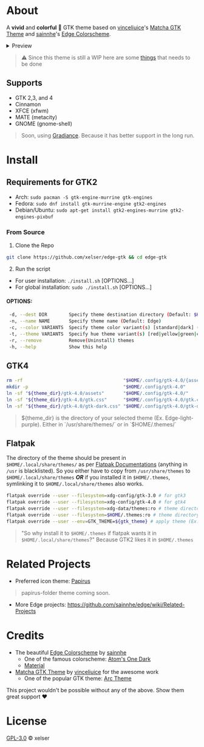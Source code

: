 # About
A **vivid** and **colorful** 🎨 GTK theme based on [vinceliuice](https://github.com/vinceliuice)'s [Matcha GTK Theme](https://github.com/vinceliuice/Matcha-gtk-theme) and [sainnhe](https://github.com/sainnhe)'s [Edge Colorscheme](https://github.com/sainnhe/edge).

<details>
 <summary>Preview</summary>
 
  ![yellow](preview/Edge-light-yellow.png)
  ![blue](preview/Edge-blue.png)
  ![dark-red](preview/Edge-dark-red.png)
  ![dark-cyan](preview/Edge-dark-cyan.png)
  ![dark-purple](preview/Edge-dark-purple.png)
</details>

> ⚠️ Since this theme is still a WIP here are some [things](https://github.com/xelser/edge-gtk/issues/1) that needs to be done

## Supports
- GTK 2,3, and 4 
- Cinnamon
- XFCE (xfwm)
- MATE (metacity)
- GNOME (gnome-shell)
> Soon, using [Gradiance](https://github.com/GradienceTeam/Gradience).
> Because it has better support in the long run.
# Install
## Requirements for GTK2
- Arch: `sudo pacman -S gtk-engine-murrine gtk-engines`
- Fedora: `sudo dnf install gtk-murrine-engine gtk2-engines`
- Debian/Ubuntu: `sudo apt-get install gtk2-engines-murrine gtk2-engines-pixbuf`
### From Source
1. Clone the Repo
```sh
git clone https://github.com/xelser/edge-gtk && cd edge-gtk
```
2. Run the script
- For user installation: `./install.sh` [OPTIONS...]
- For global installation: `sudo ./install.sh` [OPTIONS...]

#### OPTIONS:

```sh
 -d, --dest DIR        Specify theme destination directory (Default: $HOME/.themes)
 -n, --name NAME       Specify theme name (Default: Edge)
 -c, --color VARIANTS  Specify theme color variant(s) [standard|dark] (Default: All variants)
 -t, --theme VARIANTS  Specify hue theme variant(s) [red|yellow|green|cyan|blue|purple] (Default: All variants)
 -r, --remove          Remove(Uninstall) themes
 -h, --help            Show this help
```

## GTK4
```sh
rm -rf                                     "$HOME/.config/gtk-4.0/{assets,gtk.css,gtk-dark.css}"
mkdir -p                                   "$HOME/.config/gtk-4.0"
ln -sf "${theme_dir}/gtk-4.0/assets"       "$HOME/.config/gtk-4.0/"
ln -sf "${theme_dir}/gtk-4.0/gtk.css"      "$HOME/.config/gtk-4.0/gtk.css"
ln -sf "${theme_dir}/gtk-4.0/gtk-dark.css" "$HOME/.config/gtk-4.0/gtk-dark.css"
```
> ${theme_dir} is the directory of your selected theme (Ex. Edge-light-purple). Either in `/usr/share/themes/` or in `$HOME/.themes/`

## Flatpak
The directory of the theme should be present in `$HOME/.local/share/themes/` as per [Flatpak Documentations](https://docs.flatpak.org/en/latest/desktop-integration.html) (anything in `/usr` is blacklisted). So you either have to copy from `/usr/share/themes` to `$HOME/.local/share/themes` ***OR*** if you installed it in `$HOME/.themes`, symlinking it to `$HOME/.local/share/themes` also works.
```sh
flatpak override --user --filesystem=xdg-config/gtk-3.0 # for gtk3
flatpak override --user --filesystem=xdg-config/gtk-4.0 # for gtk4
flatpak override --user --filesystem=xdg-data/themes:ro # theme directory
flatpak override --user --filesystem=$HOME/.themes:ro # theme directory
flatpak override --user --env=GTK_THEME=${gtk_theme} # apply theme (Ex. Edge-light-purple)
```
> "So why install it to `$HOME/.themes` if flatpak wants it in `$HOME/.local/share/themes`?" Because GTK2 likes it in `$HOME/.themes`

# Related Projects
- Preferred icon theme: [Papirus](https://github.com/PapirusDevelopmentTeam/papirus-icon-theme)
> papirus-folder theme coming soon.
- More Edge projects: https://github.com/sainnhe/edge/wiki/Related-Projects
# Credits
- The beautiful [Edge Colorscheme](https://github.com/sainnhe/edge) by [sainnhe](https://github.com/sainnhe)
  - One of the famous colorscheme: [Atom's One Dark](https://github.com/atom/atom/tree/master/packages/one-dark-syntax)
  - [Material](https://github.com/material-theme/vsc-material-theme)
- [Matcha GTK Theme](https://github.com/vinceliuice/Matcha-gtk-theme) by [vinceliuice](https://github.com/vinceliuice) for the awesome work
  - One of the popular GTK theme: [Arc Theme](https://github.com/horst3180/Arc-theme)

This project wouldn't be possible without any of the above. Show them great support :heart:
# License
[GPL-3.0](./LICENSE) © xelser
